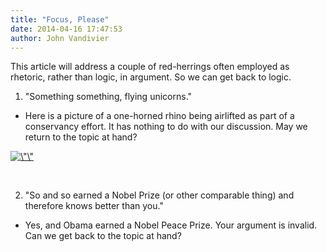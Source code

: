 ```yaml
---
title: "Focus, Please"
date: 2014-04-16 17:47:53
author: John Vandivier
---
```




This article will address a couple of red-herrings often employed as rhetoric, rather than logic, in argument. So we can get back to logic.

1) \"Something something, flying unicorns.\"
<ul>
	<li>Here is a picture of a one-horned rhino being airlifted as part of a conservancy effort. It has nothing to do with our discussion. May we return to the topic at hand?</li>
</ul>
<p style=\"text-align: center;\"><a href=\"http://i.imgur.com/GDipjYd.jpg\"><img class=\"aligncenter\" alt=\"\" src=\"http://i.imgur.com/GDipjYd.jpg\" width=\"525\" height=\"292\" /></a></p>
&nbsp;

2) \"So and so earned a Nobel Prize (or other comparable thing) and therefore knows better than you.\"
<ul>
	<li>Yes, and Obama earned a Nobel Peace Prize. Your argument is invalid. Can we get back to the topic at hand?</li>
</ul>